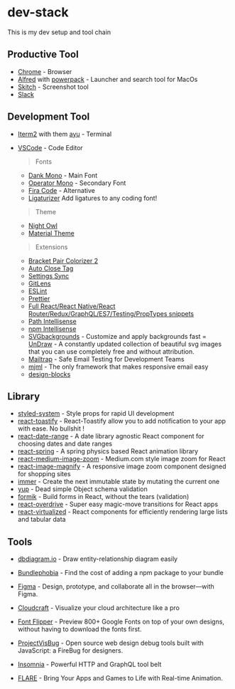 # dev-stack

This is my dev setup and tool chain

## Productive Tool

- [Chrome](https://www.google.ca/chrome/?brand=CHBD&-gclid=EAIaIQobChMI543ZhvTp4AIVU7nACh1qzggQEAAYASAAEgKldvD_BwE&gclsrc=aw.ds) - Browser
- [Alfred](https://www.alfredapp.com/) with [powerpack](https://www.alfredapp.com/powerpack/buy/) - Launcher and search tool for MacOs
- [Skitch](https://evernote.com/products/skitch) - Screenshot tool
- [Slack](https://slack.com/)

## Development Tool

- [Iterm2](https://www.iterm2.com/) with them [ayu](https://github.com/mbadolato/iTerm2-Color-Schemes/blob/master/schemes/ayu.itermcolors) - Terminal
- [VSCode](https://code.visualstudio.com/) - Code Editor

  > Fonts

  - [Dank Mono](https://dank.sh/) - Main Font
  - [Operator Mono](https://www.typography.com/fonts/operator/overview/) - Secondary Font
  - [Fira Code](https://github.com/tonsky/FiraCode) - Alternative
  - [Ligaturizer](https://github.com/ToxicFrog/Ligaturizer) Add ligatures to any coding font!

  > Theme

  - [Night Owl](https://marketplace.visualstudio.com/items?itemName=sdras.night-owl&WT.mc_id=twitter-social-sdras)
  - [Material Theme](https://marketplace.visualstudio.com/items?itemName=Equinusocio.vsc-material-theme)

  > Extensions

  - [Bracket Pair Colorizer 2](https://marketplace.visualstudio.com/items?itemName=CoenraadS.bracket-pair-colorizer-2)
  - [Auto Close Tag](https://marketplace.visualstudio.com/items?itemName=formulahendry.auto-close-tag)
  - [Settings Sync](https://marketplace.visualstudio.com/items?itemName=Shan.code-settings-sync)
  - [GitLens](https://marketplace.visualstudio.com/items?itemName=eamodio.gitlens)
  - [ESLint](https://marketplace.visualstudio.com/items?itemName=dbaeumer.vscode-eslint)
  - [Prettier](https://marketplace.visualstudio.com/items?itemName=esbenp.prettier-vscode)
  - [Full React/React Native/React Router/Redux/GraphQL/ES7/Testing/PropTypes snippets](https://marketplace.visualstudio.com/items?itemName=walter-ribeiro.full-react-snippets)
  - [Path Intellisense](https://marketplace.visualstudio.com/items?itemName=christian-kohler.path-intellisense)
  - [npm Intellisense](https://marketplace.visualstudio.com/items?itemName=christian-kohler.npm-intellisense)
  - [SVGbackgrounds](https://www.svgbackgrounds.com/) - Customize and apply backgrounds fast
    = [UnDraw](https://undraw.co/) - A constantly updated collection of beautiful svg images that you can use completely free and without attribution.
  - [Mailtrap](https://mailtrap.io/) - Safe Email Testing for Development Teams
  - [mjml](https://mjml.io/) - The only framework that makes responsive email easy
  - [design-blocks](https://www.froala.com/design-blocks)

## Library

- [styled-system](https://github.com/styled-system/styled-system) - Style props for rapid UI development
- [react-toastify](https://github.com/fkhadra/react-toastify) - React-Toastify allow you to add notification to your app with ease. No bullshit !
- [react-date-range](https://github.com/Adphorus/react-date-range) - A date library agnostic React component for choosing dates and date ranges
- [react-spring](https://github.com/react-spring/react-spring) - A spring physics based React animation library
- [react-medium-image-zoom](https://github.com/rpearce/react-medium-image-zoom) - Medium.com style image zoom for React
- [react-image-magnify](react-image-magnify) - A responsive image zoom component designed for shopping sites
- [immer](https://github.com/mweststrate/immer) - Create the next immutable state by mutating the current one
- [yup](https://github.com/jquense/yup) - Dead simple Object schema validation
- [formik](https://github.com/jaredpalmer/formik) - Build forms in React, without the tears (validation)
- [react-overdrive](https://github.com/berzniz/react-overdrive) - Super easy magic-move transitions for React apps
- [react-virtualized](https://github.com/bvaughn/react-virtualized) - React components for efficiently rendering large lists and tabular data

## Tools

- [dbdiagram.io](https://dbdiagram.io/home?utm_source=holistics&utm_medium=top_5_tools_blog) - Draw entity-relationship diagram easily
- [Bundlephobia](https://bundlephobia.com/) - Find the cost of adding a npm package to your bundle
- [Figma](https://www.figma.com/) - Design, prototype, and collaborate all in the browser—with Figma.
- [Cloudcraft](https://cloudcraft.co/) - Visualize your cloud architecture like a pro
- [Font Flipper](https://fontflipper.com/upload) - Preview 800+ Google Fonts on top of your own designs, without having to download the fonts first.
- [ProjectVisBug](https://github.com/GoogleChromeLabs/ProjectVisBug) - Open source web design debug tools built with JavaScript: a FireBug for designers.
- [Insomnia](https://insomnia.rest/) - Powerful HTTP and GraphQL tool belt

- [FLARE](https://www.2dimensions.com/about-flare) - Bring Your Apps and Games to Life with Real-time Animation.
